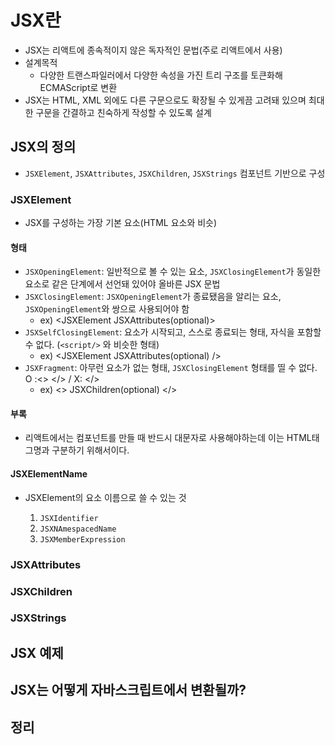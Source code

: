 # JSX란
- JSX는 리액트에 종속적이지 않은 독자적인 문법(주로 리액트에서 사용)
- 설계목적
    - 다양한 트랜스파일러에서 다양한 속성을 가진 트리 구조를 토큰화해 ECMAScript로 변환
- JSX는 HTML, XML 외에도 다른 구문으로도 확장될 수 있게끔 고려돼 있으며 최대한 구문을 간결하고 친숙하게 작성할 수 있도록 설계

## JSX의 정의
- `JSXElement`, `JSXAttributes`, `JSXChildren`, `JSXStrings` 컴포넌트 기반으로 구성

### JSXElement
- JSX를 구성하는 가장 기본 요소(HTML 요소와 비슷)

#### 형태
- `JSXOpeningElement`: 일반적으로 볼 수 있는 요소, `JSXClosingElement`가 동일한 요소로 같은 단계에서 선언돼 있어야 올바른 JSX 문법
- `JSXClosingElement`: `JSXOpeningElement`가 종료됐음을 알리는 요소, `JSXOpeningElement`와 쌍으로 사용되어야 함
    - ex) <JSXElement JSXAttributes(optional)> </JSXElement>
- `JSXSelfClosingElement`: 요소가 시작되고, 스스로 종료되는 형태, 자식을 포함할 수 없다. (`<script/>` 와 비슷한 형태)
    - ex) <JSXElement JSXAttributes(optional) />
- `JSXFragment`: 아무런 요소가 없는 형태, `JSXClosingElement` 형태를 띨 수 없다. O :<> </> / X: </>
    - ex) <> JSXChildren(optional) </>

#### 부록
- 리액트에서는 컴포넌트를 만들 때 반드시 대문자로 사용해야하는데 이는 HTML태그명과 구분하기 위해서이다.

#### JSXElementName
- JSXElement의 요소 이름으로 쓸 수 있는 것

    1. `JSXIdentifier`
    2. `JSXNAmespacedName`
    3. `JSXMemberExpression`
    

### JSXAttributes

### JSXChildren

### JSXStrings

## JSX 예제

## JSX는 어떻게 자바스크립트에서 변환될까?

## 정리
